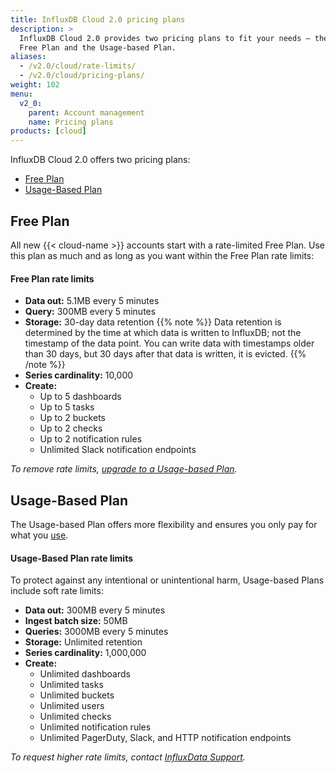 ```yaml
---
title: InfluxDB Cloud 2.0 pricing plans
description: >
  InfluxDB Cloud 2.0 provides two pricing plans to fit your needs – the rate-limited
  Free Plan and the Usage-based Plan.
aliases:
  - /v2.0/cloud/rate-limits/
  - /v2.0/cloud/pricing-plans/
weight: 102
menu:
  v2_0:
    parent: Account management
    name: Pricing plans
products: [cloud]
---
```


InfluxDB Cloud 2.0 offers two pricing plans:

- [Free Plan](#free-plan)
- [Usage-Based Plan](#usage-based-plan)

<!--To estimate your projected usage costs, use the [InfluxDB Cloud 2.0 pricing calculator](/v2.0/account-management/pricing-calculator/). -->

## Free Plan

All new {{< cloud-name >}} accounts start with a rate-limited Free Plan.
Use this plan as much and as long as you want within the Free Plan rate limits:

#### Free Plan rate limits

- **Data out:** 5.1MB every 5 minutes
- **Query:** 300MB every 5 minutes
- **Storage:** 30-day data retention
{{% note %}}
Data retention is determined by the time at which data is written to InfluxDB; not the timestamp of the data point. You can write data with timestamps older than 30 days, but 30 days after that data is written, it is evicted.
{{% /note %}}
- **Series cardinality:** 10,000
- **Create:**
  - Up to 5 dashboards
  - Up to 5 tasks
  - Up to 2 buckets
  - Up to 2 checks
  - Up to 2 notification rules
  - Unlimited Slack notification endpoints


_To remove rate limits, [upgrade to a Usage-based Plan](/v2.0/account-management/billing/#upgrade-to-usage-based-plan)._

## Usage-Based Plan

The Usage-based Plan offers more flexibility and ensures you only pay for what you [use](/v2.0/account-management/data-usage/).

#### Usage-Based Plan rate limits

To protect against any intentional or unintentional harm, Usage-based Plans include soft rate limits:

- **Data out:** 300MB every 5 minutes
- **Ingest batch size:** 50MB
- **Queries:** 3000MB every 5 minutes
- **Storage:** Unlimited retention
- **Series cardinality:** 1,000,000
- **Create:**
  - Unlimited dashboards
  - Unlimited tasks
  - Unlimited buckets
  - Unlimited users
  - Unlimited checks
  - Unlimited notification rules
  - Unlimited PagerDuty, Slack, and HTTP notification endpoints

_To request higher rate limits, contact [InfluxData Support](mailto:support@influxdata.com)._
